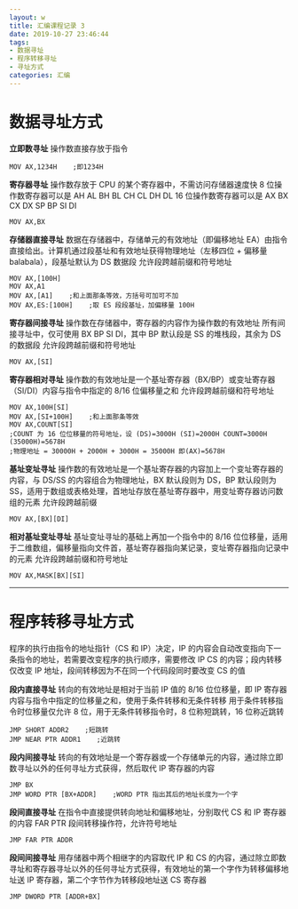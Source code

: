 ```yaml
---
layout: w
title: 汇编课程记录 3
date: 2019-10-27 23:46:44
tags:
- 数据寻址
- 程序转移寻址
- 寻址方式
categories: 汇编
---
```

# 数据寻址方式
**立即数寻址**
操作数直接存放于指令
```
MOV AX,1234H    ;即1234H
```

**寄存器寻址**
操作数存放于 CPU 的某个寄存器中，不需访问存储器速度快
8 位操作数寄存器可以是 AH AL BH BL CH CL DH DL
16 位操作数寄存器可以是 AX BX CX DX SP BP SI DI
```
MOV AX,BX
```

**存储器直接寻址**
数据在存储器中，存储单元的有效地址（即偏移地址 EA）由指令直接给出。计算机通过段基址和有效地址获得物理地址（左移四位 + 偏移量balabala），段基址默认为 DS 数据段
允许段跨越前缀和符号地址
```
MOV AX,[100H]
MOV AX,A1
MOV AX,[A1]    ;和上面那条等效，方括号可加可不加
MOV AX,ES:[100H]    ;取 ES 段段基址，加偏移量 100H
```

**寄存器间接寻址**
操作数在存储器中，寄存器的内容作为操作数的有效地址
所有间接寻址中，仅可使用 BX BP SI DI，其中 BP 默认段是 SS 的堆栈段，其余为 DS 的数据段
允许段跨越前缀和符号地址
```
MOV AX,[SI]
```

**寄存器相对寻址**
操作数的有效地址是一个基址寄存器（BX/BP）或变址寄存器（SI/DI）内容与指令中指定的 8/16 位偏移量之和
允许段跨越前缀和符号地址
```
MOV AX,100H[SI]
MOV AX,[SI+100H]    ;和上面那条等效
MOV AX,COUNT[SI]
;COUNT 为 16 位位移量的符号地址，设 (DS)=3000H (SI)=2000H COUNT=3000H (35000H)=5678H
;物理地址 = 30000H + 2000H + 3000H = 35000H 即(AX)=5678H
```

**基址变址寻址**
操作数的有效地址是一个基址寄存器的内容加上一个变址寄存器的内容，与 DS/SS 的内容组合为物理地址，BX 默认段则为 DS，BP 默认段则为 SS，适用于数组或表格处理，首地址存放在基址寄存器中，用变址寄存器访问数组的元素
允许段跨越前缀
```
MOV AX,[BX][DI]
```
**相对基址变址寻址**
基址变址寻址的基础上再加一个指令中的 8/16 位位移量，适用于二维数组，偏移量指向文件首，基址寄存器指向某记录，变址寄存器指向记录中的元素
允许段跨越前缀和符号地址
```
MOV AX,MASK[BX][SI]
```

-------------

# 程序转移寻址方式
程序的执行由指令的地址指针（CS 和 IP）决定，IP 的内容会自动改变指向下一条指令的地址，若需要改变程序的执行顺序，需要修改 IP CS 的内容；段内转移仅改变 IP 地址，段间转移因为不在同一个代码段同时要改变 CS 的值

**段内直接寻址**
转向的有效地址是相对于当前 IP 值的 8/16 位位移量，即 IP 寄存器内容与指令中指定的位移量之和，使用于条件转移和无条件转移
用于条件转移指令时位移量仅允许 8 位，用于无条件转移指令时，8 位称短跳转，16 位称近跳转
```
JMP SHORT ADDR2    ;短跳转
JMP NEAR PTR ADDR1    ;近跳转
```
**段内间接寻址**
转向的有效地址是一个寄存器或一个存储单元的内容，通过除立即数寻址以外的任何寻址方式获得，然后取代 IP 寄存器的内容
```
JMP BX
JMP WORD PTR [BX+ADDR]    ;WORD PTR 指出其后的地址长度为一个字
```

**段间直接寻址**
在指令中直接提供转向地址和偏移地址，分别取代 CS 和 IP 寄存器的内容
FAR PTR 段间转移操作符，允许符号地址
```
JMP FAR PTR ADDR
```

**段间间接寻址**
用存储器中两个相继字的内容取代 IP 和 CS 的内容，通过除立即数寻址和寄存器寻址以外的任何寻址方式获得，有效地址的第一个字作为转移偏移地址送 IP 寄存器，第二个字节作为转移段地址送 CS 寄存器
```
JMP DWORD PTR [ADDR+BX]
```
